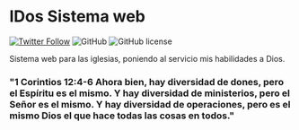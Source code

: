 # IDos Sistema web
[![Twitter Follow](https://img.shields.io/twitter/follow/jorgito310.svg?style=social&label=Follow)](https://twitter.com/jorgito310)
![GitHub](https://img.shields.io/github/followers/mrllolloll.svg?style=social)
![GitHub license](https://img.shields.io/github/license/mrllolloll/IDos.svg)

Sistema web para las iglesias, poniendo al servicio mis habilidades a Dios.  

### "1 Corintios 12:4-6 Ahora bien, hay diversidad de dones, pero el Espíritu es el mismo. Y hay diversidad de ministerios, pero el Señor es el mismo. Y hay diversidad de operaciones, pero es el mismo Dios el que hace todas las cosas en todos."
